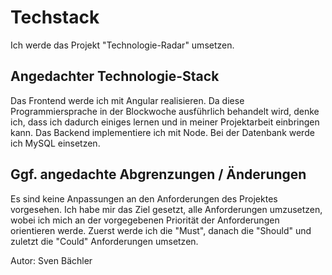 # Techstack
Ich werde das Projekt "Technologie-Radar" umsetzen.

## Angedachter Technologie-Stack
Das Frontend werde ich mit Angular realisieren. Da diese Programmiersprache in der Blockwoche ausführlich behandelt wird, denke ich, dass ich dadurch einiges lernen und in meiner Projektarbeit einbringen kann.
Das Backend implementiere ich mit Node.
Bei der Datenbank werde ich MySQL einsetzen.

## Ggf. angedachte Abgrenzungen / Änderungen
Es sind keine Anpassungen an den Anforderungen des Projektes vorgesehen. Ich habe mir das Ziel gesetzt, alle Anforderungen umzusetzen, wobei ich mich an der vorgegebenen Priorität der Anforderungen orientieren werde. Zuerst werde ich die "Must", danach die "Should" und zuletzt die "Could" Anforderungen umsetzen.

Autor: Sven Bächler
